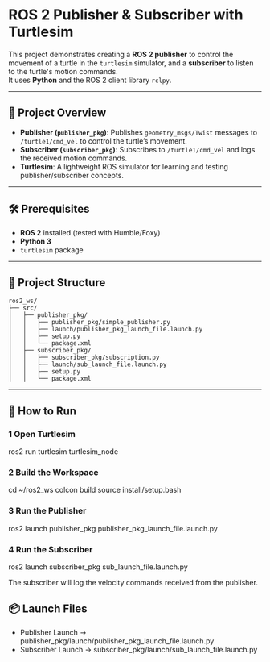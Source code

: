 # ROS 2 Publisher & Subscriber with Turtlesim

This project demonstrates creating a **ROS 2 publisher** to control the movement of a turtle in the `turtlesim` simulator, and a **subscriber** to listen to the turtle's motion commands.  
It uses **Python** and the ROS 2 client library `rclpy`.

---

## 📌 Project Overview

- **Publisher (`publisher_pkg`)**: Publishes `geometry_msgs/Twist` messages to `/turtle1/cmd_vel` to control the turtle’s movement.
- **Subscriber (`subscriber_pkg`)**: Subscribes to `/turtle1/cmd_vel` and logs the received motion commands.
- **Turtlesim**: A lightweight ROS simulator for learning and testing publisher/subscriber concepts.

---

## 🛠 Prerequisites

- **ROS 2** installed (tested with Humble/Foxy)
- **Python 3**
- `turtlesim` package
  
---

## 📂 Project Structure

```text
ros2_ws/
├── src/
│   ├── publisher_pkg/
│   │   ├── publisher_pkg/simple_publisher.py
│   │   ├── launch/publisher_pkg_launch_file.launch.py
│   │   ├── setup.py
│   │   └── package.xml
│   ├── subscriber_pkg/
│   │   ├── subscriber_pkg/subscription.py
│   │   ├── launch/sub_launch_file.launch.py
│   │   ├── setup.py
│   │   └── package.xml
```

---

## 🚀 How to Run

### 1 Open Turtlesim
ros2 run turtlesim turtlesim_node

### 2 Build the Workspace
cd ~/ros2_ws
colcon build
source install/setup.bash

### 3 Run the Publisher
ros2 launch publisher_pkg publisher_pkg_launch_file.launch.py

### 4 Run the Subscriber
ros2 launch subscriber_pkg sub_launch_file.launch.py

The subscriber will log the velocity commands received from the publisher.

## 📦 Launch Files
- Publisher Launch → publisher_pkg/launch/publisher_pkg_launch_file.launch.py
- Subscriber Launch → subscriber_pkg/launch/sub_launch_file.launch.py
